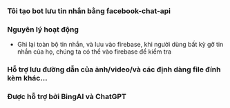 ### Tôi tạo bot lưu tin nhắn bằng facebook-chat-api
### Nguyên lý hoạt động
- Ghi lại toàn bộ tin nhắn, và lưu vào firebase, khi người dùng bất kỳ gỡ tin nhắn của họ, chúng ta có thể vào firebase để kiểm tra
### Hỗ trợ lưu đường dẫn của ảnh/video/và các định dàng file đính kèm khác...
### Được hỗ trợ bởi BingAI và ChatGPT